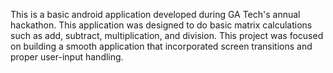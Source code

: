 This is a basic android application developed during GA Tech's annual hackathon. This application was designed to do basic matrix calculations such as add, subtract, multiplication, and division. This project was focused on building a smooth application that incorporated screen transitions and proper user-input handling. 
